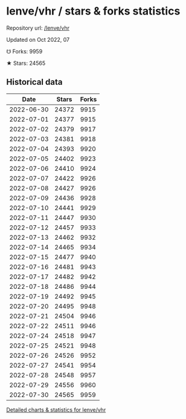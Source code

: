 # lenve/vhr / stars & forks statistics

Repository url: [/lenve/vhr](https://github.com/lenve/vhr)

Updated on Oct 2022, 07

☋ Forks: 9959

★ Stars: 24565

## Historical data
| Date | Stars | Forks |
|------|-------|-------|
| 2022-06-30 | 24372 | 9915 | 
| 2022-07-01 | 24377 | 9915 | 
| 2022-07-02 | 24379 | 9917 | 
| 2022-07-03 | 24381 | 9918 | 
| 2022-07-04 | 24393 | 9920 | 
| 2022-07-05 | 24402 | 9923 | 
| 2022-07-06 | 24410 | 9924 | 
| 2022-07-07 | 24422 | 9926 | 
| 2022-07-08 | 24427 | 9926 | 
| 2022-07-09 | 24436 | 9928 | 
| 2022-07-10 | 24441 | 9929 | 
| 2022-07-11 | 24447 | 9930 | 
| 2022-07-12 | 24457 | 9933 | 
| 2022-07-13 | 24462 | 9932 | 
| 2022-07-14 | 24465 | 9934 | 
| 2022-07-15 | 24477 | 9940 | 
| 2022-07-16 | 24481 | 9943 | 
| 2022-07-17 | 24482 | 9942 | 
| 2022-07-18 | 24486 | 9944 | 
| 2022-07-19 | 24492 | 9945 | 
| 2022-07-20 | 24495 | 9948 | 
| 2022-07-21 | 24504 | 9946 | 
| 2022-07-22 | 24511 | 9946 | 
| 2022-07-24 | 24518 | 9947 | 
| 2022-07-25 | 24521 | 9948 | 
| 2022-07-26 | 24526 | 9952 | 
| 2022-07-27 | 24541 | 9954 | 
| 2022-07-28 | 24548 | 9957 | 
| 2022-07-29 | 24556 | 9960 | 
| 2022-07-30 | 24565 | 9959 | 


[Detailed charts & statistics for lenve/vhr](https://reviewgithub.com/rep/lenve/vhr)
